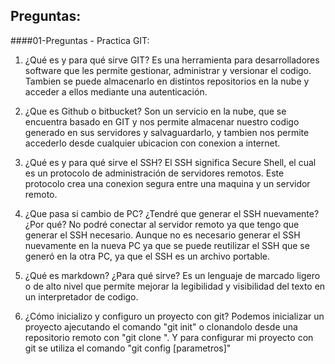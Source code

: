 ## Preguntas:

####01-Preguntas -  Practica GIT:

1. ¿Qué es y para qué sirve GIT?
    Es una herramienta para desarrolladores software que les permite gestionar, administrar y versionar el codigo. Tambien se puede almacenarlo en distintos repositorios en la nube y acceder a ellos mediante una autenticación.

2. ¿Que es Github o bitbucket?
    Son un servicio en la nube, que se encuentra basado en GIT y nos permite almacenar nuestro codigo generado en sus servidores y salvaguardarlo, y tambien nos permite accederlo desde cualquier ubicacion con conexion a internet.

3. ¿Qué es y para qué sirve el SSH?
    El SSH significa Secure Shell, el cual es un protocolo de administración de servidores remotos. Este protocolo crea una conexion segura entre  una maquina y un servidor remoto.

4. ¿Que pasa si cambio de PC? ¿Tendré que generar el SSH nuevamente?¿Por qué?
    No podré conectar al servidor remoto ya que tengo que generar el SSH necesario. Aunque no es necesario generar el SSH nuevamente en la nueva PC ya que se puede reutilizar el SSH que se generó en la otra PC, ya que el SSH es un archivo portable.

5. ¿Qué es markdown? ¿Para qué sirve?
    Es un lenguaje de marcado ligero o de alto nivel que permite mejorar la legibilidad y visibilidad del texto en un interpretador de codigo.

6. ¿Cómo inicializo y configuro un proyecto con git?
    Podemos inicializar un proyecto ajecutando el comando "git init" o clonandolo desde una repositorio remoto  con "git clone <repositorio>".
    Y para configurar mi proyecto con git se utiliza el comando "git config [parametros]"
